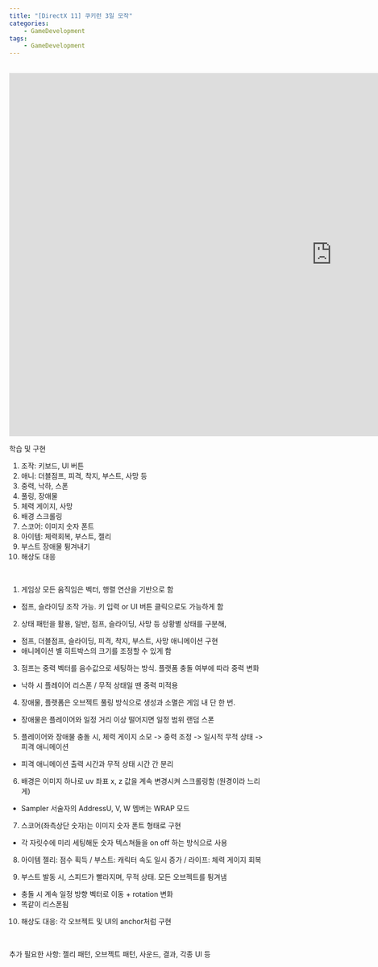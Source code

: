 ```yaml
---
title: "[DirectX 11] 쿠키런 3일 모작"
categories:
    - GameDevelopment
tags:
    - GameDevelopment
---
```


<br>

<iframe width="1280" height="720" src="https://www.youtube.com/embed/_OfsqJggWYk" title="YouTube video player" frameborder="0" allow="accelerometer; autoplay; clipboard-write; encrypted-media; gyroscope; picture-in-picture" allowfullscreen></iframe>

<br>

학습 및 구현

1. 조작: 키보드, UI 버튼
2. 애니: 더블점프, 피격, 착지, 부스트, 사망 등
3. 중력, 낙하, 스폰
4. 풀링, 장애물
5. 체력 게이지, 사망
6. 배경 스크롤링
7. 스코어: 이미지 숫자 폰트
8. 아이템: 체력회복, 부스트, 젤리
9. 부스트 장애물 튕겨내기
10. 해상도 대응


<br>

1. 게임상 모든 움직임은 벡터, 행렬 연산을 기반으로 함
- 점프, 슬라이딩 조작 가능. 키 입력 or UI 버튼 클릭으로도 가능하게 함

2. 상태 패턴을 활용, 일반, 점프, 슬라이딩, 사망 등 상황별 상태를 구분해,
- 점프, 더블점프, 슬라이딩, 피격, 착지, 부스트, 사망 애니메이션 구현
- 애니메이션 별 히트박스의 크기를 조정할 수 있게 함

3. 점프는 중력 벡터를 음수값으로 세팅하는 방식. 플랫폼 충돌 여부에 따라 중력 변화
- 낙하 시 플레이어 리스폰 / 무적 상태일 땐 중력 미적용

4. 장애물, 플랫폼은 오브젝트 풀링 방식으로 생성과 소멸은 게임 내 단 한 번.
- 장애물은 플레이어와 일정 거리 이상 떨어지면 일정 범위 랜덤 스폰

5. 플레이어와 장애물 충돌 시, 체력 게이지 소모 -> 중력 조정 -> 일시적 무적 상태 -> 피격 애니메이션
- 피격 애니메이션 출력 시간과 무적 상태 시간 간 분리

6. 배경은 이미지 하나로 uv 좌표 x, z 값을 계속 변경시켜 스크롤링함 (원경이라 느리게)
- Sampler 서술자의 AddressU, V, W 멤버는 WRAP 모드

7. 스코어(좌측상단 숫자)는 이미지 숫자 폰트 형태로 구현
- 각 자릿수에 미리 세팅해둔 숫자 텍스쳐들을 on off 하는 방식으로 사용

8. 아이템  젤리: 점수 획득 / 부스트: 캐릭터 속도 일시 증가 / 라이프: 체력 게이지 회복

9. 부스트 발동 시, 스피드가 빨라지며, 무적 상태. 모든 오브젝트를 튕겨냄
- 충돌 시 계속 일정 방향 벡터로 이동 + rotation 변화
- 똑같이 리스폰됨

10. 해상도 대응: 각 오브젝트 및 UI의 anchor처럼 구현

<br>


추가 필요한 사항: 젤리 패턴, 오브젝트 패턴, 사운드, 결과, 각종 UI 등

